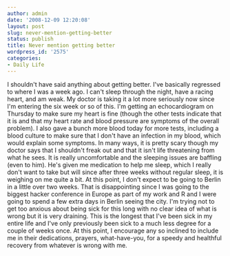 ```yaml
---
author: admin
date: '2008-12-09 12:20:08'
layout: post
slug: never-mention-getting-better
status: publish
title: Never mention getting better
wordpress_id: '2575'
categories:
- Daily Life
---
```


I shouldn't have said anything about getting better. I've basically
regressed to where I was a week ago. I can't sleep through the night,
have a racing heart, and am weak. My doctor is taking it a lot more
seriously now since I'm entering the six week or so of this. I'm getting
an echocardiogram on Thursday to make sure my heart is fine (though the
other tests indicate that it is and that my heart rate and blood
pressure are symptoms of the overall problem). I also gave a bunch more
blood today for more tests, including a blood culture to make sure that
I don't have an infection in my blood, which would explain some
symptoms. In many ways, it is pretty scary though my doctor says that I
shouldn't freak out and that it isn't life threatening from what he
sees. It is really uncomfortable and the sleeping issues are baffling
(even to him). He's given me medication to help me sleep, which I really
don't want to take but will since after three weeks without regular
sleep, it is weighing on me quite a bit. At this point, I don't expect
to be going to Berlin in a little over two weeks. That is disappointing
since I was going to the biggest hacker conference in Europe as part of
my work and R and I were going to spend a few extra days in Berlin
seeing the city. I'm trying not to get too anxious about being sick for
this long with no clear idea of what is wrong but it is very draining.
This is the longest that I've been sick in my entire life and I've only
previously been sick to a much less degree for a couple of weeks once.
At this point, I encourage any so inclined to include me in their
dedications, prayers, what-have-you, for a speedy and healthful recovery
from whatever is wrong with me.
